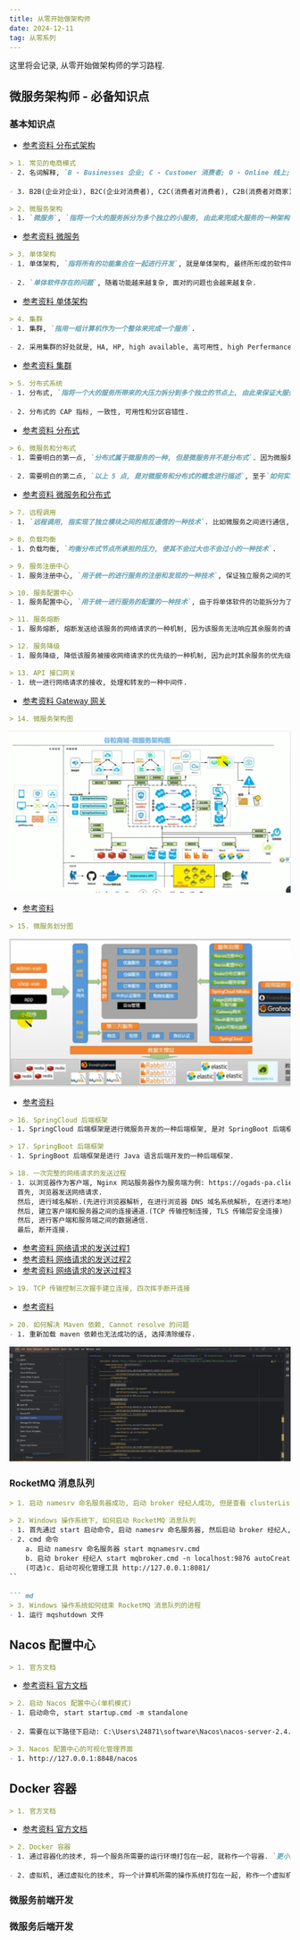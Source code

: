 ```yaml
---
title: 从零开始做架构师
date: 2024-12-11
tag: 从零系列
---
```

这里将会记录, 从零开始做架构师的学习路程.

## 微服务架构师 - 必备知识点
### 基本知识点
- [参考资料 分布式架构](https://developer.aliyun.com/article/1124229)
``` md
> 1. 常见的电商模式
- 2. 名词解释, `B - Businesses 企业; C - Customer 消费者; O - Online 线上; O - Off-line 离线`  

- 3. B2B(企业对企业), B2C(企业对消费者), C2C(消费者对消费者), C2B(消费者对商家), O2O(线上对线下)
```

``` md
> 2. 微服务架构
- 1. `微服务`, `指将一个大的服务拆分为多个独立的小服务, 由此来完成大服务的一种架构`, 就是微服务.
```
- [参考资料 微服务](https://www.ruanyifeng.com/blog/2022/04/microservice.html)

``` md
> 3. 单体架构
- 1. 单体架构, `指将所有的功能集合在一起进行开发`, 就是单体架构, 最终所形成的软件叫单体软件.

- 2. `单体软件存在的问题`, 随着功能越来越复杂, 面对的问题也会越来越复杂.
```
- [参考资料 单体架构](https://www.ruanyifeng.com/blog/2022/04/microservice.html)

``` md
> 4. 集群
- 1. 集群, `指用一组计算机作为一个整体来完成一个服务`.

- 2. 采用集群的好处就是, HA, HP, high available, 高可用性, high Perfermance, 高性能, 相对于单一计算机而言.
```
- [参考资料 集群](https://cloud.tencent.com/developer/article/1635349)

``` md
> 5. 分布式系统
- 1. 分布式, `指将一个大的服务所带来的大压力拆分到多个独立的节点上, 由此来保证大服务的正常进行的一种系统`, 就是分布式.

- 2. 分布式的 CAP 指标, 一致性, 可用性和分区容错性.
```
- [参考资料 分布式](https://www.cnblogs.com/xybaby/p/7787034.html)

``` md
> 6. 微服务和分布式
- 1. 需要明白的第一点, `分布式属于微服务的一种, 但是微服务并不是分布式`. 因为微服务是对大的`服务进行拆分`, 而分布式是对大的服务所带给单一节点的大的`压力进行拆分`.

- 2. 需要明白的第二点, `以上 5 点, 是对微服务和分布式的概念进行描述`, 至于`如何实现微服务和分布式`需要借助后续的工具和技术.(后面会提到)
```
- [参考资料 微服务和分布式](https://blog.csdn.net/qq_40585800/article/details/109095279)

``` md
> 7. 远程调用
- 1. `远程调用, 指实现了独立模块之间的相互通信的一种技术`. 比如微服务之间进行通信, 分布式节点之间进行通信, 都需要使用远程调用实现.
```

``` md
> 8. 负载均衡
- 1. 负载均衡, `均衡分布式节点所承担的压力, 使其不会过大也不会过小的一种技术`.
```

``` md
> 9. 服务注册中心
- 1. 服务注册中心, `用于统一的进行服务的注册和发现的一种技术`, 保证独立服务之间的可用性. 因为微服务的独立性, 因此需要一个统一的注册中心来管理这些服务.
```

``` md
> 10. 服务配置中心
- 1. 服务配置中心, `用于统一进行服务的配置的一种技术`, 由于将单体软件的功能拆分为了多个独立的微服务, 因此其配置会相应的变多, 所以需要统一的配置中心进行配置.
```

``` md
> 11. 服务熔断
- 1. 服务熔断, 熔断发送给该服务的网络请求的一种机制, 因为该服务无法响应其余服务的请求.
```

``` md
> 12. 服务降级
- 1. 服务降级, 降低该服务被接收网络请求的优先级的一种机制, 因为此时其余服务的优先级更高.
```

``` md
> 13. API 接口网关
- 1. 统一进行网络请求的接收, 处理和转发的一种中间件.
```
- [参考资料 Gateway 网关](https://blog.csdn.net/weixin_41793160/article/details/136222756)

``` md
> 14. 微服务架构图
```
![微服务架构图](../image/微服务架构图.jpg)

- [参考资料](https://cloud.tencent.com/developer/article/1529880)

``` md
> 15. 微服务划分图
```
![微服务划分图](../image/微服务划分图.jpg)

- [参考资料](https://cloud.tencent.com/developer/article/1529880)

``` md
> 16. SpringCloud 后端框架
- 1. SpringCloud 后端框架是进行微服务开发的一种后端框架, 是对 SpringBoot 后端框架的二次封装.
```

``` md
> 17. SpringBoot 后端框架
- 1. SpringBoot 后端框架是进行 Java 语言后端开发的一种后端框架.
```

``` md
> 18. 一次完整的网络请求的发送过程
- 1. 以浏览器作为客户端, Nginx 网站服务器作为服务端为例: https://ogads-pa.clients6.google.com/$rpc/google.internal.onegoogle.asyncdata.v1.AsyncDataService/GetAsyncData (`网址由域名+资源地址两部分组成`)
  首先, 浏览器发送网络请求.
  然后, 进行域名解析.(先进行浏览器解析, 在进行浏览器 DNS 域名系统解析, 在进行本地系统解析, 最后进行 DNS 域名系统解析)
  然后, 建立客户端和服务器之间的连接通道.(TCP 传输控制连接, TLS 传输层安全连接)
  然后, 进行客户端和服务端之间的数据通信.
  最后, 断开连接.
```
- [参考资料 网络请求的发送过程1](https://qclog.net/article/http-request)
- [参考资料 网络请求的发送过程2](https://cloud.tencent.com/developer/article/1500463)
- [参考资料 网络请求的发送过程3](https://github.com/Moosphan/Android-Daily-Interview/issues/94)

``` md
> 19. TCP 传输控制三次握手建立连接, 四次挥手断开连接
```
- [参考资料](https://javaguide.cn/cs-basics/network/tcp-connection-and-disconnection.html#%E5%BB%BA%E7%AB%8B%E8%BF%9E%E6%8E%A5-tcp-%E4%B8%89%E6%AC%A1%E6%8F%A1%E6%89%8B)

``` md
> 20. 如何解决 Maven 依赖, Cannot resolve 的问题
- 1. 重新加载 maven 依赖也无法成功的话, 选择清除缓存.
```
![解决 Maven 依赖, Cannot resolve 的问题](../image/解决Maven依赖,CannotResolve的问题.png)

### RocketMQ 消息队列
``` md
> 1. 启动 namesrv 命名服务器成功, 启动 broker 经纪人成功, 但是查看 clusterList 集群列表错误
```

``` md
> 2. Windows 操作系统下, 如何启动 RocketMQ 消息队列
- 1. 首先通过 start 启动命令, 启动 namesrv 命名服务器, 然后启动 broker 经纪人, 即可启动 RocketMQ 消息队列.
- 2. cmd 命令  
    a. 启动 namesrv 命名服务器 start mqnamesrv.cmd
    b. 启动 broker 经纪人 start mqbroker.cmd -n localhost:9876 autoCreateTopicEnable=true
    (可选)c. 启动可视化管理工具 http://127.0.0.1:8081/
``

``` md
> 3. Windows 操作系统如何结束 RocketMQ 消息队列的进程
- 1. 运行 mqshutdown 文件
```

## Nacos 配置中心
``` md
> 1. 官方文档
```
- [参考资料 官方文档](https://nacos.io/zh-cn/docs/v2/architecture.html)

``` md
> 2. 启动 Nacos 配置中心(单机模式)
- 1. 启动命令, start startup.cmd -m standalone

- 2. 需要在以下路径下启动: C:\Users\24871\software\Nacos\nacos-server-2.4.3\nacos\bin
```

``` md
> 3. Nacos 配置中心的可视化管理界面
- 1. http://127.0.0.1:8848/nacos
```

## Docker 容器
``` md
> 1. 官方文档
```
- [参考资料 官方文档](https://www.docker.org.cn/index.html)

``` md
> 2. Docker 容器
- 1. 通过容器化的技术, 将一个服务所需要的运行环境打包在一起, 就称作一个容器. `更小更快捷`

- 2. 虚拟机, 通过虚拟化的技术, 将一个计算机所需的操作系统打包在一起, 称作一个虚拟机. `更大更全面`
```

### 微服务前端开发

### 微服务后端开发
